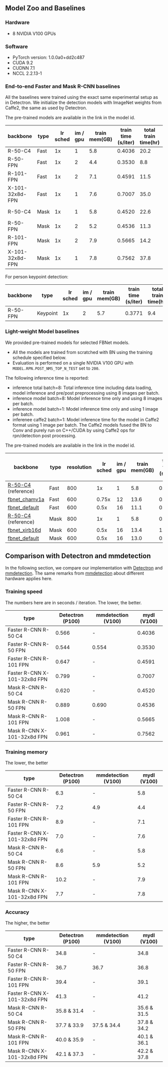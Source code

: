 ## Model Zoo and Baselines

### Hardware
- 8 NVIDIA V100 GPUs

### Software
- PyTorch version: 1.0.0a0+dd2c487
- CUDA 9.2
- CUDNN 7.1
- NCCL 2.2.13-1

### End-to-end Faster and Mask R-CNN baselines

All the baselines were trained using the exact same experimental setup as in Detectron.
We initialize the detection models with ImageNet weights from Caffe2, the same as used by Detectron.

The pre-trained models are available in the link in the model id.

backbone | type | lr sched | im / gpu | train mem(GB) | train time (s/iter) | total train time(hr) | inference time(s/im) | box AP | mask AP | model id
-- | -- | -- | -- | -- | -- | -- | -- | -- | -- | --
R-50-C4 | Fast | 1x | 1 | 5.8 | 0.4036 | 20.2 | 0.17130 | 34.8 | - | [6358800](https://download.pytorch.org/models/maskrcnn/e2e_faster_rcnn_R_50_C4_1x.pth)
R-50-FPN | Fast | 1x | 2 | 4.4 | 0.3530 | 8.8 | 0.12580 | 36.8 | - | [6358793](https://download.pytorch.org/models/maskrcnn/e2e_faster_rcnn_R_50_FPN_1x.pth)
R-101-FPN | Fast | 1x | 2 | 7.1 | 0.4591 | 11.5 | 0.143149 | 39.1 | - | [6358804](https://download.pytorch.org/models/maskrcnn/e2e_faster_rcnn_R_101_FPN_1x.pth)
X-101-32x8d-FPN | Fast | 1x | 1 | 7.6 | 0.7007 | 35.0 | 0.209965 | 41.2 | - | [6358717](https://download.pytorch.org/models/maskrcnn/e2e_faster_rcnn_X_101_32x8d_FPN_1x.pth)
R-50-C4 | Mask | 1x | 1 | 5.8 | 0.4520 | 22.6 | 0.17796 + 0.028 | 35.6 | 31.5 | [6358801](https://download.pytorch.org/models/maskrcnn/e2e_mask_rcnn_R_50_C4_1x.pth)
R-50-FPN | Mask | 1x | 2 | 5.2 | 0.4536 | 11.3 | 0.12966 + 0.034 | 37.8 | 34.2 | [6358792](https://download.pytorch.org/models/maskrcnn/e2e_mask_rcnn_R_50_FPN_1x.pth)
R-101-FPN | Mask | 1x | 2 | 7.9 | 0.5665 | 14.2 | 0.15384 + 0.034 | 40.1 | 36.1 | [6358805](https://download.pytorch.org/models/maskrcnn/e2e_mask_rcnn_R_101_FPN_1x.pth)
X-101-32x8d-FPN | Mask | 1x | 1 | 7.8 | 0.7562 | 37.8 | 0.21739 + 0.034 | 42.2 | 37.8 | [6358718](https://download.pytorch.org/models/maskrcnn/e2e_mask_rcnn_X_101_32x8d_FPN_1x.pth)

For person keypoint detection:

backbone | type | lr sched | im / gpu | train mem(GB) | train time (s/iter) | total train time(hr) | inference time(s/im) | box AP | keypoint AP | model id
-- | -- | -- | -- | -- | -- | -- | -- | -- | -- | --
R-50-FPN | Keypoint | 1x | 2 | 5.7 | 0.3771 | 9.4 | 0.10941 | 53.7 | 64.3 | 9981060

### Light-weight Model baselines

We provided pre-trained models for selected FBNet models. 
* All the models are trained from scratched with BN using the training schedule specified below. 
* Evaluation is performed on a single NVIDIA V100 GPU with `MODEL.RPN.POST_NMS_TOP_N_TEST` set to `200`. 

The following inference time is reported:
  * inference total batch=8: Total inference time including data loading, model inference and pre/post preprocessing using 8 images per batch.
  * inference model batch=8: Model inference time only and using 8 images per batch.
  * inference model batch=1: Model inference time only and using 1 image per batch.
  * inferenee caffe2 batch=1: Model inference time for the model in Caffe2 format using 1 image per batch. The Caffe2 models fused the BN to Conv and purely run on C++/CUDA by using Caffe2 ops for rpn/detection post processing.

The pre-trained models are available in the link in the model id.

backbone | type | resolution | lr sched | im / gpu | train mem(GB) | train time (s/iter) | total train time (hr) | inference total batch=8 (s/im) | inference model batch=8 (s/im) | inference model batch=1 (s/im) | inference caffe2 batch=1 (s/im) | box AP | mask AP | model id
-- | -- | -- | -- | -- | -- | -- | -- | -- | -- | -- | -- | -- | -- | --
[R-50-C4](configs/e2e_faster_rcnn_R_50_C4_1x.yaml) (reference) | Fast | 800 | 1x | 1 | 5.8 | 0.4036 | 20.2 | 0.0875 | **0.0793** | 0.0831 | **0.0625** | 34.4 | - | f35857197
[fbnet_chamv1a](configs/e2e_faster_rcnn_fbnet_chamv1a_600.yaml) | Fast | 600 | 0.75x | 12 | 13.6 | 0.5444 | 20.5 | 0.0315 | **0.0260** | 0.0376 | **0.0188** | 33.5 | - | [f100940543](https://download.pytorch.org/models/maskrcnn/e2e_faster_rcnn_fbnet_chamv1a_600.pth)
[fbnet_default](configs/e2e_faster_rcnn_fbnet_600.yaml) | Fast | 600 | 0.5x | 16 | 11.1 | 0.4872 | 12.5 | 0.0316 | **0.0250** | 0.0297 | **0.0130** | 28.2 | - | [f101086388](https://download.pytorch.org/models/maskrcnn/e2e_faster_rcnn_fbnet_600.pth)
[R-50-C4](configs/e2e_mask_rcnn_R_50_C4_1x.yaml) (reference) | Mask | 800 | 1x | 1 | 5.8 | 0.452 | 22.6 | 0.0918 | **0.0848** | 0.0844 | - | 35.2 | 31.0 | f35858791
[fbnet_xirb16d](configs/e2e_mask_rcnn_fbnet_xirb16d_dsmask_600.yaml) | Mask | 600 | 0.5x | 16 | 13.4 | 1.1732 | 29 | 0.0386 | **0.0319** | 0.0356 | - | 30.7 | 26.9 | [f101086394](https://download.pytorch.org/models/maskrcnn/e2e_mask_rcnn_fbnet_xirb16d_dsmask.pth)
[fbnet_default](configs/e2e_mask_rcnn_fbnet_600.yaml) | Mask | 600 | 0.5x | 16 | 13.0 | 0.9036 | 23.0 | 0.0327 | **0.0269** | 0.0385 | - | 29.0 | 26.1 | [f101086385](https://download.pytorch.org/models/maskrcnn/e2e_mask_rcnn_fbnet_600.pth)

## Comparison with Detectron and mmdetection

In the following section, we compare our implementation with [Detectron](https://github.com/facebookresearch/Detectron)
and [mmdetection](https://github.com/open-mmlab/mmdetection).
The same remarks from [mmdetection](https://github.com/open-mmlab/mmdetection/blob/master/MODEL_ZOO.md#training-speed)
about different hardware applies here.

### Training speed

The numbers here are in seconds / iteration. The lower, the better.

type | Detectron (P100) | mmdetection (V100) | mydl (V100)
-- | -- | -- | --
Faster R-CNN R-50 C4 | 0.566 | - | 0.4036
Faster R-CNN R-50 FPN | 0.544 | 0.554 | 0.3530
Faster R-CNN R-101 FPN | 0.647 | - | 0.4591
Faster R-CNN X-101-32x8d FPN | 0.799 | - | 0.7007
Mask R-CNN R-50 C4 | 0.620 | - | 0.4520
Mask R-CNN R-50 FPN | 0.889 | 0.690 | 0.4536
Mask R-CNN R-101 FPN | 1.008 | - | 0.5665
Mask R-CNN X-101-32x8d FPN | 0.961 | - | 0.7562

### Training memory

The lower, the better

type | Detectron (P100) | mmdetection (V100) | mydl (V100)
-- | -- | -- | --
Faster R-CNN R-50 C4 | 6.3 | - | 5.8
Faster R-CNN R-50 FPN | 7.2 | 4.9 | 4.4
Faster R-CNN R-101 FPN | 8.9 | - | 7.1
Faster R-CNN X-101-32x8d FPN | 7.0 | - | 7.6
Mask R-CNN R-50 C4 | 6.6 | - | 5.8
Mask R-CNN R-50 FPN | 8.6 | 5.9 | 5.2
Mask R-CNN R-101 FPN | 10.2 | - | 7.9
Mask R-CNN X-101-32x8d FPN | 7.7 | - | 7.8

### Accuracy

The higher, the better

type | Detectron (P100) | mmdetection (V100) | mydl (V100)
-- | -- | -- | --
Faster R-CNN R-50 C4 | 34.8 | - | 34.8
Faster R-CNN R-50 FPN | 36.7 | 36.7 | 36.8
Faster R-CNN R-101 FPN | 39.4 | - | 39.1
Faster R-CNN X-101-32x8d FPN | 41.3 | - | 41.2
Mask R-CNN R-50 C4 | 35.8 & 31.4 | - | 35.6 & 31.5
Mask R-CNN R-50 FPN | 37.7 & 33.9 | 37.5 & 34.4 | 37.8 & 34.2
Mask R-CNN R-101 FPN | 40.0 & 35.9 | - | 40.1 & 36.1
Mask R-CNN X-101-32x8d FPN | 42.1 & 37.3 | - | 42.2 & 37.8

